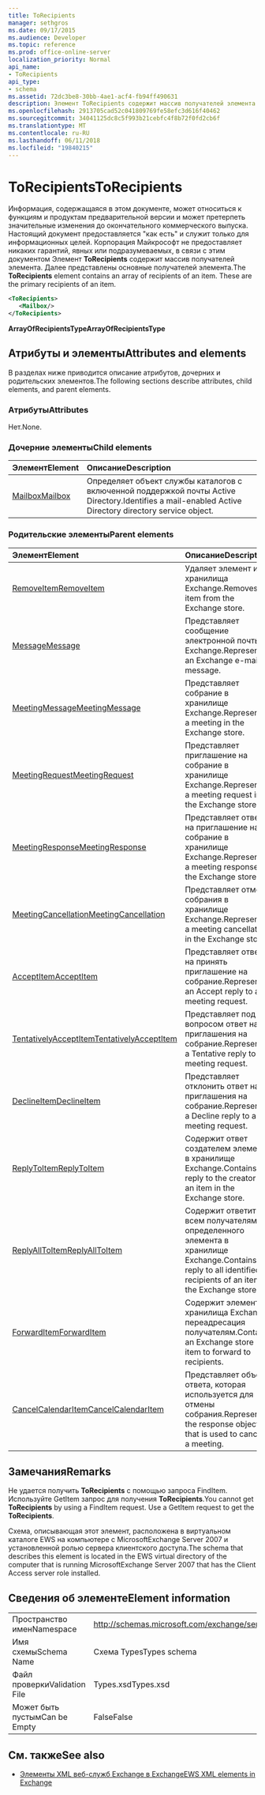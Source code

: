 ```yaml
---
title: ToRecipients
manager: sethgros
ms.date: 09/17/2015
ms.audience: Developer
ms.topic: reference
ms.prod: office-online-server
localization_priority: Normal
api_name:
- ToRecipients
api_type:
- schema
ms.assetid: 72dc3be8-30bb-4ae1-acf4-fb94ff490631
description: Элемент ToRecipients содержит массив получателей элемента. Далее представлены основные получателей элемента.
ms.openlocfilehash: 2913705cad52c041809769fe58efc3d616f40462
ms.sourcegitcommit: 34041125dc8c5f993b21cebfc4f8b72f0fd2cb6f
ms.translationtype: MT
ms.contentlocale: ru-RU
ms.lasthandoff: 06/11/2018
ms.locfileid: "19840215"
---
```

# <a name="torecipients"></a><span data-ttu-id="a0d5e-104">ToRecipients</span><span class="sxs-lookup"><span data-stu-id="a0d5e-104">ToRecipients</span></span>

<span data-ttu-id="a0d5e-p102">Информация, содержащаяся в этом документе, может относиться к функциям и продуктам предварительной версии и может претерпеть значительные изменения до окончательного коммерческого выпуска. Настоящий документ предоставляется "как есть" и служит только для информационных целей. Корпорация Майкрософт не предоставляет никаких гарантий, явных или подразумеваемых, в связи с этим документом Элемент **ToRecipients** содержит массив получателей элемента. Далее представлены основные получателей элемента.</span><span class="sxs-lookup"><span data-stu-id="a0d5e-p102">The **ToRecipients** element contains an array of recipients of an item. These are the primary recipients of an item.</span></span> 
  
```xml
<ToRecipients>
   <Mailbox/>
</ToRecipients>
```

 <span data-ttu-id="a0d5e-107">**ArrayOfRecipientsType**</span><span class="sxs-lookup"><span data-stu-id="a0d5e-107">**ArrayOfRecipientsType**</span></span>
## <a name="attributes-and-elements"></a><span data-ttu-id="a0d5e-108">Атрибуты и элементы</span><span class="sxs-lookup"><span data-stu-id="a0d5e-108">Attributes and elements</span></span>

<span data-ttu-id="a0d5e-109">В разделах ниже приводится описание атрибутов, дочерних и родительских элементов.</span><span class="sxs-lookup"><span data-stu-id="a0d5e-109">The following sections describe attributes, child elements, and parent elements.</span></span>
  
### <a name="attributes"></a><span data-ttu-id="a0d5e-110">Атрибуты</span><span class="sxs-lookup"><span data-stu-id="a0d5e-110">Attributes</span></span>

<span data-ttu-id="a0d5e-111">Нет.</span><span class="sxs-lookup"><span data-stu-id="a0d5e-111">None.</span></span>
  
### <a name="child-elements"></a><span data-ttu-id="a0d5e-112">Дочерние элементы</span><span class="sxs-lookup"><span data-stu-id="a0d5e-112">Child elements</span></span>

|<span data-ttu-id="a0d5e-113">**Элемент**</span><span class="sxs-lookup"><span data-stu-id="a0d5e-113">**Element**</span></span>|<span data-ttu-id="a0d5e-114">**Описание**</span><span class="sxs-lookup"><span data-stu-id="a0d5e-114">**Description**</span></span>|
|:-----|:-----|
|[<span data-ttu-id="a0d5e-115">Mailbox</span><span class="sxs-lookup"><span data-stu-id="a0d5e-115">Mailbox</span></span>](mailbox.md) <br/> |<span data-ttu-id="a0d5e-116">Определяет объект службы каталогов с включенной поддержкой почты Active Directory.</span><span class="sxs-lookup"><span data-stu-id="a0d5e-116">Identifies a mail-enabled Active Directory directory service object.</span></span>  <br/> |
   
### <a name="parent-elements"></a><span data-ttu-id="a0d5e-117">Родительские элементы</span><span class="sxs-lookup"><span data-stu-id="a0d5e-117">Parent elements</span></span>

|<span data-ttu-id="a0d5e-118">**Элемент**</span><span class="sxs-lookup"><span data-stu-id="a0d5e-118">**Element**</span></span>|<span data-ttu-id="a0d5e-119">**Описание**</span><span class="sxs-lookup"><span data-stu-id="a0d5e-119">**Description**</span></span>|
|:-----|:-----|
|[<span data-ttu-id="a0d5e-120">RemoveItem</span><span class="sxs-lookup"><span data-stu-id="a0d5e-120">RemoveItem</span></span>](removeitem.md) <br/> |<span data-ttu-id="a0d5e-121">Удаляет элемент из хранилища Exchange.</span><span class="sxs-lookup"><span data-stu-id="a0d5e-121">Removes an item from the Exchange store.</span></span>  <br/> |
|[<span data-ttu-id="a0d5e-122">Message</span><span class="sxs-lookup"><span data-stu-id="a0d5e-122">Message</span></span>](message-ex15websvcsotherref.md) <br/> |<span data-ttu-id="a0d5e-123">Представляет сообщение электронной почты Exchange.</span><span class="sxs-lookup"><span data-stu-id="a0d5e-123">Represents an Exchange e-mail message.</span></span>  <br/> |
|[<span data-ttu-id="a0d5e-124">MeetingMessage</span><span class="sxs-lookup"><span data-stu-id="a0d5e-124">MeetingMessage</span></span>](meetingmessage.md) <br/> |<span data-ttu-id="a0d5e-125">Представляет собрание в хранилище Exchange.</span><span class="sxs-lookup"><span data-stu-id="a0d5e-125">Represents a meeting in the Exchange store.</span></span>  <br/> |
|[<span data-ttu-id="a0d5e-126">MeetingRequest</span><span class="sxs-lookup"><span data-stu-id="a0d5e-126">MeetingRequest</span></span>](meetingrequest.md) <br/> |<span data-ttu-id="a0d5e-127">Представляет приглашение на собрание в хранилище Exchange.</span><span class="sxs-lookup"><span data-stu-id="a0d5e-127">Represents a meeting request in the Exchange store.</span></span>  <br/> |
|[<span data-ttu-id="a0d5e-128">MeetingResponse</span><span class="sxs-lookup"><span data-stu-id="a0d5e-128">MeetingResponse</span></span>](meetingresponse.md) <br/> |<span data-ttu-id="a0d5e-129">Представляет ответ на приглашение на собрание в хранилище Exchange.</span><span class="sxs-lookup"><span data-stu-id="a0d5e-129">Represents a meeting response in the Exchange store.</span></span>  <br/> |
|[<span data-ttu-id="a0d5e-130">MeetingCancellation</span><span class="sxs-lookup"><span data-stu-id="a0d5e-130">MeetingCancellation</span></span>](meetingcancellation.md) <br/> |<span data-ttu-id="a0d5e-131">Представляет отмену собрания в хранилище Exchange.</span><span class="sxs-lookup"><span data-stu-id="a0d5e-131">Represents a meeting cancellation in the Exchange store.</span></span>  <br/> |
|[<span data-ttu-id="a0d5e-132">AcceptItem</span><span class="sxs-lookup"><span data-stu-id="a0d5e-132">AcceptItem</span></span>](acceptitem.md) <br/> |<span data-ttu-id="a0d5e-133">Представляет ответ на принять приглашение на собрание.</span><span class="sxs-lookup"><span data-stu-id="a0d5e-133">Represents an Accept reply to a meeting request.</span></span>  <br/> |
|[<span data-ttu-id="a0d5e-134">TentativelyAcceptItem</span><span class="sxs-lookup"><span data-stu-id="a0d5e-134">TentativelyAcceptItem</span></span>](tentativelyacceptitem.md) <br/> |<span data-ttu-id="a0d5e-135">Представляет под вопросом ответ на приглашения на собрание.</span><span class="sxs-lookup"><span data-stu-id="a0d5e-135">Represents a Tentative reply to a meeting request.</span></span>  <br/> |
|[<span data-ttu-id="a0d5e-136">DeclineItem</span><span class="sxs-lookup"><span data-stu-id="a0d5e-136">DeclineItem</span></span>](declineitem.md) <br/> |<span data-ttu-id="a0d5e-137">Представляет отклонить ответ на приглашения на собрание.</span><span class="sxs-lookup"><span data-stu-id="a0d5e-137">Represents a Decline reply to a meeting request.</span></span>  <br/> |
|[<span data-ttu-id="a0d5e-138">ReplyToItem</span><span class="sxs-lookup"><span data-stu-id="a0d5e-138">ReplyToItem</span></span>](replytoitem.md) <br/> |<span data-ttu-id="a0d5e-139">Содержит ответ создателем элемента в хранилище Exchange.</span><span class="sxs-lookup"><span data-stu-id="a0d5e-139">Contains a reply to the creator of an item in the Exchange store.</span></span>  <br/> |
|[<span data-ttu-id="a0d5e-140">ReplyAllToItem</span><span class="sxs-lookup"><span data-stu-id="a0d5e-140">ReplyAllToItem</span></span>](replyalltoitem.md) <br/> |<span data-ttu-id="a0d5e-141">Содержит ответить всем получателям определенного элемента в хранилище Exchange.</span><span class="sxs-lookup"><span data-stu-id="a0d5e-141">Contains a reply to all identified recipients of an item in the Exchange store.</span></span>  <br/> |
|[<span data-ttu-id="a0d5e-142">ForwardItem</span><span class="sxs-lookup"><span data-stu-id="a0d5e-142">ForwardItem</span></span>](forwarditem.md) <br/> |<span data-ttu-id="a0d5e-143">Содержит элемент хранилища Exchange переадресация получателям.</span><span class="sxs-lookup"><span data-stu-id="a0d5e-143">Contains an Exchange store item to forward to recipients.</span></span>  <br/> |
|[<span data-ttu-id="a0d5e-144">CancelCalendarItem</span><span class="sxs-lookup"><span data-stu-id="a0d5e-144">CancelCalendarItem</span></span>](cancelcalendaritem.md) <br/> |<span data-ttu-id="a0d5e-145">Представляет объект ответа, которая используется для отмены собрания.</span><span class="sxs-lookup"><span data-stu-id="a0d5e-145">Represents the response object that is used to cancel a meeting.</span></span>  <br/> |
   
## <a name="remarks"></a><span data-ttu-id="a0d5e-146">Замечания</span><span class="sxs-lookup"><span data-stu-id="a0d5e-146">Remarks</span></span>

<span data-ttu-id="a0d5e-p103">Не удается получить **ToRecipients** с помощью запроса FindItem. Используйте GetItem запрос для получения **ToRecipients**.</span><span class="sxs-lookup"><span data-stu-id="a0d5e-p103">You cannot get **ToRecipients** by using a FindItem request. Use a GetItem request to get the **ToRecipients**.</span></span>
  
<span data-ttu-id="a0d5e-149">Схема, описывающая этот элемент, расположена в виртуальном каталоге EWS на компьютере с MicrosoftExchange Server 2007 и установленной ролью сервера клиентского доступа.</span><span class="sxs-lookup"><span data-stu-id="a0d5e-149">The schema that describes this element is located in the EWS virtual directory of the computer that is running MicrosoftExchange Server 2007 that has the Client Access server role installed.</span></span>
  
## <a name="element-information"></a><span data-ttu-id="a0d5e-150">Сведения об элементе</span><span class="sxs-lookup"><span data-stu-id="a0d5e-150">Element information</span></span>

|||
|:-----|:-----|
|<span data-ttu-id="a0d5e-151">Пространство имен</span><span class="sxs-lookup"><span data-stu-id="a0d5e-151">Namespace</span></span>  <br/> |http://schemas.microsoft.com/exchange/services/2006/types  <br/> |
|<span data-ttu-id="a0d5e-152">Имя схемы</span><span class="sxs-lookup"><span data-stu-id="a0d5e-152">Schema Name</span></span>  <br/> |<span data-ttu-id="a0d5e-153">Схема Types</span><span class="sxs-lookup"><span data-stu-id="a0d5e-153">Types schema</span></span>  <br/> |
|<span data-ttu-id="a0d5e-154">Файл проверки</span><span class="sxs-lookup"><span data-stu-id="a0d5e-154">Validation File</span></span>  <br/> |<span data-ttu-id="a0d5e-155">Types.xsd</span><span class="sxs-lookup"><span data-stu-id="a0d5e-155">Types.xsd</span></span>  <br/> |
|<span data-ttu-id="a0d5e-156">Может быть пустым</span><span class="sxs-lookup"><span data-stu-id="a0d5e-156">Can be Empty</span></span>  <br/> |<span data-ttu-id="a0d5e-157">False</span><span class="sxs-lookup"><span data-stu-id="a0d5e-157">False</span></span>  <br/> |
   
## <a name="see-also"></a><span data-ttu-id="a0d5e-158">См. также</span><span class="sxs-lookup"><span data-stu-id="a0d5e-158">See also</span></span>



- [<span data-ttu-id="a0d5e-159">Элементы XML веб-служб Exchange в Exchange</span><span class="sxs-lookup"><span data-stu-id="a0d5e-159">EWS XML elements in Exchange</span></span>](ews-xml-elements-in-exchange.md)

